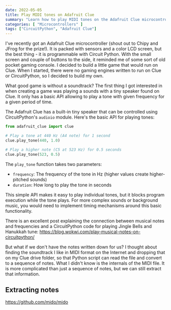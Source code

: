 ```yaml
---
date: 2022-05-05
title: Play MIDI tones on Adafruit Clue
summary: "Learn how to play MIDI tones on the Adafruit Clue microcontroller using CircuitPython. This tutorial explores converting MIDI files into playable sounds using the device's built-in speaker, creating a foundation for game development."
categories: [ "Microcontrollers" ]
tags: ["CircuitPython", "Adafruit Clue"]
---
```


I've recently got an Adafruit Clue microcontroller (shout out to Chipy and JFrog for the prize!). It is packed with sensors and a color LCD screen, but the best thing - it is programmable with Circuit Python. With the small screen and couple of buttons to the side, it reminded me of some sort of old pocket gaming console. I decided to build a little game that would run on Clue. When I started, there were no gaming engines written to run on Clue or CircuitPython, so I decided to build my own. 

What good game is without a soundtrack? The first thing I got interested in when creating a game was playing a sounds with a tiny speaker found on Clue. It only has a basic API allowing to play a tone with given frequency for a given period of time. 

The Adafruit Clue has a built-in tiny speaker that can be controlled using CircuitPython's `audioio` module. Here's the basic API for playing tones:

```python
from adafruit_clue import clue

# Play a tone at 440 Hz (A4 note) for 1 second
clue.play_tone(440, 1.0)

# Play a higher note (C5 at 523 Hz) for 0.5 seconds
clue.play_tone(523, 0.5)
```

The `play_tone` function takes two parameters:
- `frequency`: The frequency of the tone in Hz (higher values create higher-pitched sounds)
- `duration`: How long to play the tone in seconds

This simple API makes it easy to play individual tones, but it blocks program execution while the tone plays. For more complex sounds or background music, you would need to implement timing mechanisms around this basic functionality.

There is an excellent post explaining the connection between musical notes and frequencies and a CircuitPython code for playing Jingle Bells and Hanukkah tune: https://blog.wokwi.com/play-musical-notes-on-circuitpython/


But what if we don't have the notes written down for us? I thought about finding the soundtrack I like in MIDI format on the Internet and dropping that on my Clue drive folder, so that Python script can read the file and convert to a sequence of notes. What I didn't know is the internals of the MIDI file. It is more complicated than just a sequence of notes, but we can still extract that information.

## Extracting notes

https://github.com/mido/mido